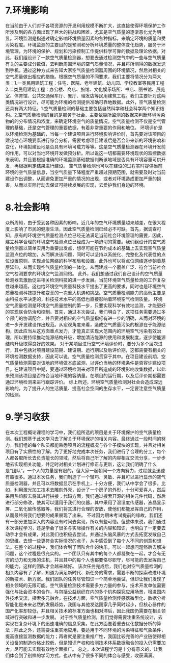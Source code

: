 # 7.环境影响
在当前由于人们对于各项资源的开发利用规模不断扩大，这直接使得环境保护工作所涉及到的各方面出现了巨大的挑战和困难，尤其是空气质量的逐渐恶化尤为明显。环境监测是指通过确定影响环境质量因素的各种指标，来确定环境的质量和受污染程度。环境监测的主要目的是预测和分析环境质量的整体变化趋势，服务于环境管理，为环境的保护、规划和污染控制工作提供科学可靠的数据及理论依据。对此，我们组设计了一款空气质量检测器，想要去通过检测空气中的一些与空气质量有关的主要成分数值，去判断周围环境的空气质量情况，并且将所测得的数据发送到手机，通过这种方式来告知大家空气质量检测器周围的环境情况，然后对相关的空气质量做出相应的措施。根据空气质量的不同要求，我们主要将情况分为两大类：1.一类民用建筑工程：住宅、医院、老年建筑、幼儿园、学校教室等民用工程2.二类民用建筑工程：办公楼、商店、旅馆、文化娱乐场所、书店、图书馆、展览室、体育馆、公共交通候车厅、餐厅、理发店等民用建筑工程。我们主要针对这两类情况进行设计，尽可能为环境的检测提供准确可靠地数据。此外，空气质量检测还具有两大特征。1.空气质量检测的基础主要包括自然科学和社会科学两个知识结构。2.空气质量检测的目的是服务于社会、主要依靠所监测的数据来判断环境污染物的的分布情况和浓度，来确定环境空气的质量情况，空气质量检测不仅是空气管理的基础，还是空气管理的重要依据，有着非常重要的作用和地位。
环境评价是以环境检测为基础的，当每一个建设项目进行环境影响评价时，首先要对该项目的建设地点环境要素进行综合分析，需要考虑项目建设后是否会带来新的环境影响和变化，环境拟建设地是否具有环境可载力等等。这是空气质量检测器在环境开发前的作用，可以对当地环境开发做预分析。所以说这一切都需要环境现状的监控数据来表明。并且要根据准确的环境监测基础数据判断该地域是否具有环境容量可供开发，再根据判定结果进行建设。
空气质量检测也可以在建设的过程实时提供当前环境的空气质量信息，当空气质量下降程度严重超过预期范围，就需要及时对当前建设作出调整，从而避免更加严重的情况的出现，或者对环境造成更加严重的损害，从而以实际行动去保证可持续发展的实现，去爱护我们身边的环境。

# 8.社会影响
  众所周知，由于受到各种因素的影响，近几年的空气环境质量越来越差，在很大程度上影响了市民的健康生活，因此空气质量检测已经必不可缺。首先，据调查可知，原有的环境空气质量检测点位已经无法满足当前社会环境管理的需要，因此，建立科学合理的环境空气检测点位已经成为一项迫切的需要。我们组设计的空气质量检测器以简单实用为重要出发点，想尽可能在节约成本的基础上去实现空气质量监测点位的增加，从而解决该问题，同时可以坚持以系统化、完整化及代表性的点位设置原则，实现点位网络的科学布局和设置。此外也可以将点位网络逐步朝着基层延伸，从而实现空气质量检测的一体化。从而建成一个覆盖广泛、符合当前社会空气检测要求的环境空气监测网络。
  此外，我们想通过我们自己设计的空气质量检测器去激励促进相关检测科技的进一步发展。当前环境空气质量检测的工作复杂性越来越高，这也给环境空气质量科技水平提出了更高的要求，同时也是环境空气质量检测科技提升和变革的一次重大机遇和挑战。空气质量检测能力的高低主要是由科技水平决定的，科技技术水平的高低也直接影响着环境空气检测质量。
  环境空气质量检测是环境空气质量控制的第一步，只要实现科学有效地监测，才能更好的实现联合防治和控制。首先，通过本次尝试，我们明白了，这项任务需要通过多个部门的协调配合，并且要对相应的空气质量指标有进一步的明确，从而对环境的进一步开发建设作出规范。从宏观角度来看，造成空气质量污染的根源在于能源结构，因此应当从这方面重点发力，才能真正实现大范围内的环境空气污染有效治理，所以要持续推动能源结构升级，增加清洁能源的使用和发展制度，逐步使能源结构升级取得良好的效果。
  对于某项目进行空气环境评价时，要分为多个层次进行，其中包括对项目建设前期、建设期、运行期以及后评价期，这都需要有相关的环境检测数据支持，因此可以说，空气质量检测贯穿于其中。在项目建设前期，空气质量检测需要对该地的环境做本底监测，以评价当地的环境条件是否容许建设项目。在建设项目中期，要通过环境检测来对项目所造成的环境影响收集数据，以此来预测该项目是否符合当地环境的容纳量。在项目的运行期，以及后评价期都需要通过环境检测来进行跟踪评价。
  综上所述，环境空气质量检测对社会会造成深远影响的，为了提升人的生活质量、提高社会空间的生存水平，一定要注意空气质量的检测。

# 9.学习收获
 在本次工程概论课程的学习中，我们组所选的项目是关于环境保护的空气质量检测。我们想基于此次学习去了解关于环境保护的相关内容。最终通过一段时间的努力，我们组的每个队员都能熟悉项目的流程概况与各个子模块的实现，并且对相关项目有了实质性的了解。为了更好地完成本次任务，我们进行了合理的分工，每个人都各取所长去负责擅长的领域，然后将自己所了解的内容相互交流分享，一步步地去实现相关功能，并定时对相关计划进行修正与更新，这让我们明确了什么是“团队”，一个人的力量是有限的，但大家一起朝同一个方向努力，过程就会迅速有趣很多。通过本次任务，我们制造了一个轻巧、灵敏、并且可以进行显示的空气质量检测器，并且可以将数据显示在手机上，十分方便，我们从中学会了很多。比如，利用激光加工技术去雕刻外壳，设计了一个房子的外形，十分可爱喜人，然后采用热熔胶去将其进行拼接；代码方面，我们通过搜索开源的相关元件代码，然后进行部分修改，使其可以适用于我们的仪器，其中采用了温湿度传感器，液晶显示屏、二氧化碳传感器等，我们将其进行合理的安放，使他们都能发挥自己的作用，从而最终将我们想要的成果展现了出来。
  不过因为期末考试提前的缘故，我们还有一部分更加深入的内容没有时间去实现，所以有些可惜。但整体来说，我们通过本次课程学习，还是学会了很多与实际操作有关的内容和知识，也明白了一定要去动手才会有成果，对此我们也积极去尝试。并通过头脑风暴的方式去拓宽发散自己的思维，去想一些更符合实际情况的点子，从中感受到了每个人不同的创意和想法。在整个的过程中，我们体会到了团队合作的快乐，可以一起想问题然后去解决问题，这个过程是很充实的。一个团队只有其中的每个人都凝聚在一起，才会有无穷的动力和无限的生机，并且其中的每个人也都要恪尽职守，尽可能的去发挥自己的能力，这样的团队才会越来越好。
  该次任务完成后，我们也对空气质量检测的相关内容有了了解，知道为满足新时代、新任务的需求，需要不断的探索改进环境的新技术、新方案。我们团队的任务尽管知识一个简单地尝试，但却让我们发现了相关领域的无限可能。空气质量检测技术需要多方力量的参与，技术开发单位需要强化与社会资本的合作，与包括公益组织在内的多个机构探究应用场景，增进国内外技术交流，探索多元融合。在技术方面，空气质量检测传感器微型化、数据分析智能化是未来必然的发展趋势，我国与其他发达国家几乎同时起步，但核心器件的国产化率却较低，并且相关技术的标准方面也相对滞后，因此我国仍需要在相关领域进行突破和进一步发展。
  对于空气质量检测，我们觉得需要注重系统设计，去实现在复杂环境下的迅速准确的信息采集，在此方面要着重去优化数据分析的算法；除此之外，还需要注重实地应用，要适用于不同环境的污染特征和气象条件，提高直接监测数据的能力；再者就是要注重推广性，我国比较完善的产业链使得相关设备的制造价格比较低，但是知识产权和检测技术体系数据融合的投入仍需要加大，尽可能去实现有效地全面推广。
  总之，本次课程学习是十分有意义的，让我们体会到了别样的学习方式，也从中有了很多不同的体会与感受，收获满满。
